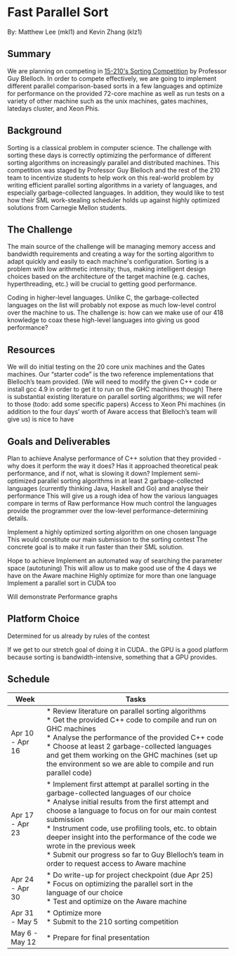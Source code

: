 # Fast Parallel Sort
By: Matthew Lee (mkl1) and Kevin Zhang (klz1)

## Summary

We are planning on competing in [15-210's Sorting Competition](http://www.cs.cmu.edu/~15210/sort.html) by Professor Guy Blelloch. In order to compete effectively, we are going to implement different parallel comparison-based sorts in a few languages and optimize for performance on the provided 72-core machine as well as run tests on a variety of other machine such as the unix machines, gates machines, latedays cluster, and Xeon Phis.

## Background

Sorting is a classical problem in computer science. The challenge with sorting these days is correctly optimizing the performance of different sorting algorithms on increasingly parallel and distributed machines. This competition was staged by Professor Guy Blelloch and the rest of the 210 team to incentivize students to help work on this real-world problem by writing efficient parallel sorting algorithms in a variety of languages, and especially garbage-collected languages. In addition, they would like to test how their SML work-stealing scheduler holds up against highly optimized solutions from Carnegie Mellon students.

## The Challenge

The main source of the challenge will be managing memory access and bandwidth requirements and creating a way for the sorting algorithm to adapt quickly and easily to each machine's configuration. Sorting is a problem with low arithmetic intensity; thus, making intelligent design choices based on the architecture of the target machine (e.g. caches, hyperthreading, etc.) will be crucial to getting good performance.

Coding in higher-level languages. Unlike C, the garbage-collected languages on the list will probably not expose as much low-level control over the machine to us. The challenge is: how can we make use of our 418 knowledge to coax these high-level languages into giving us good performance?

## Resources

We will do initial testing on the 20 core unix machines and the Gates machines.
Our “starter code” is the two reference implementations that Blelloch’s team provided. (We will need to modify the given C++ code or install gcc 4.9 in order to get it to run on the GHC machines though)
There is substantial existing literature on parallel sorting algorithms; we will refer to those (todo: add some specific papers)
Access to Xeon Phi machines (in addition to the four days’ worth of Aware access that Blelloch’s team will give us) is nice to have

## Goals and Deliverables

Plan to achieve
Analyse performance of C++ solution that they provided - why does it perform the way it does? Has it approached theoretical peak performance, and if not, what is slowing it down?
Implement semi-optimized parallel sorting algorithms in at least 2 garbage-collected languages (currently thinking Java, Haskell and Go) and analyse their performance
This will give us a rough idea of how the various languages compare in terms of
Raw performance
How much control the languages provide the programmer over the low-level performance-determining details.

Implement a highly optimized sorting algorithm on one chosen language
This would constitute our main submission to the sorting contest
The concrete goal is to make it run faster than their SML solution.

Hope to achieve
Implement an automated way of searching the parameter space (autotuning)
This will allow us to make good use of the 4 days we have on the Aware machine
Highly optimize for more than one language
Implement a parallel sort in CUDA too

Will demonstrate
Performance graphs

## Platform Choice

Determined for us already by rules of the contest

If we get to our stretch goal of doing it in CUDA.. the GPU is a good platform because sorting is bandwidth-intensive, something that a GPU provides.

## Schedule

| Week            | Tasks         |
| --------------- | ------------- |
| Apr 10 - Apr 16 | * Review literature on parallel sorting algorithms <br/> * Get the provided C++ code to compile and run on GHC machines <br/> * Analyse the performance of the provided C++ code <br/> * Choose at least 2 garbage-collected languages and get them working on the GHC machines (set up the environment so we are able to compile and run parallel code) |
| Apr 17 - Apr 23 | * Implement first attempt at parallel sorting in the garbage-collected languages of our choice <br/> * Analyse initial results from the first attempt and choose a language to focus on for our main contest submission <br/> * Instrument code, use profiling tools, etc. to obtain deeper insight into the performance of the code we wrote in the previous week <br/> * Submit our progress so far to Guy Blelloch’s team in order to request access to Aware machine |
| Apr 24 - Apr 30 | * Do write-up for project checkpoint (due Apr 25) <br/> * Focus on optimizing the parallel sort in the language of our choice <br/> * Test and optimize on the Aware machine | 
| Apr 31 - May 5  | * Optimize more <br/> * Submit to the 210 sorting competition |
| May 6 - May 12  | * Prepare for final presentation |
